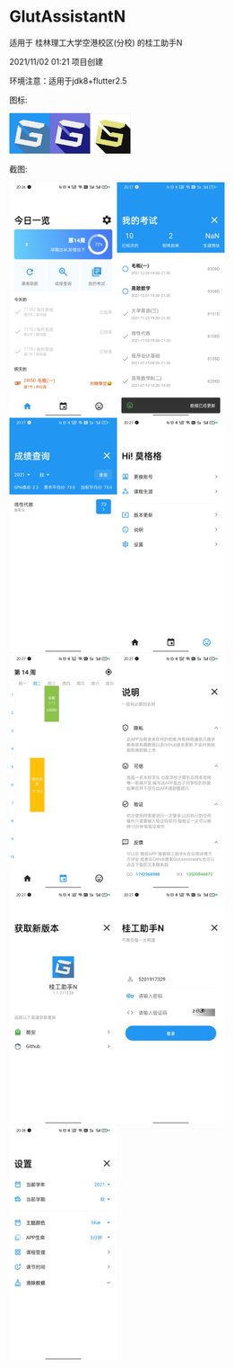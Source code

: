 # GlutAssistantN

适用于 桂林理工大学空港校区(分校) 的桂工助手N

2021/11/02 01:21 项目创建

环境注意：适用于jdk8+flutter2.5 

图标:

<img src="https://github.com/ChinaGamer/Images/blob/master/gan/G1.png" width="72" /><img src="https://github.com/ChinaGamer/Images/blob/master/gan/G2.png" width="72" /><img src="https://github.com/ChinaGamer/Images/blob/master/gan/G3.png" width="72" />

截图:

<img src="https://github.com/ChinaGamer/Images/blob/master/gan/a.jpg" width="192" /><img src="https://github.com/ChinaGamer/Images/blob/master/gan/b.jpg" width="192" /><img src="https://github.com/ChinaGamer/Images/blob/master/gan/c.jpg" width="192" /><img src="https://github.com/ChinaGamer/Images/blob/master/gan/e.jpg" width="192" /><img src="https://github.com/ChinaGamer/Images/blob/master/gan/d.jpg" width="192" /><img src="https://github.com/ChinaGamer/Images/blob/master/gan/f.jpg" width="192" /><img src="https://github.com/ChinaGamer/Images/blob/master/gan/g.jpg" width="192" /><img src="https://github.com/ChinaGamer/Images/blob/master/gan/h.jpg" width="192" /><img src="https://github.com/ChinaGamer/Images/blob/master/gan/i.jpg" width="192" />
